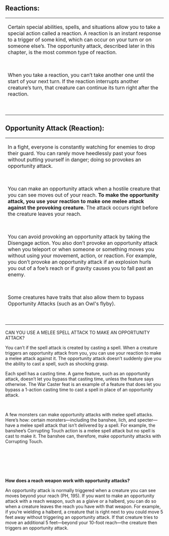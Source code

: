 ## **Reactions:**

<table><tbody><tr class="odd"><td><p>Certain special abilities, spells, and situations allow you to take a special action called a reaction. A reaction is an instant response to a trigger of some kind, which can occur on your turn or on someone else’s. The opportunity attack, described later in this chapter, is the most common type of reaction.</p><p> </p><p>When you take a reaction, you can’t take another one until the start of your next turn. If the reaction interrupts another creature’s turn, that creature can continue its turn right after the reaction.</p><p> </p></td></tr></tbody></table>

## **Opportunity Attack (Reaction):**

<table><tbody><tr class="odd"><td><p>In a fight, everyone is constantly watching for enemies to drop their guard. You can rarely move heedlessly past your foes without putting yourself in danger; doing so provokes an opportunity attack.</p><p> </p><p>You can make an opportunity attack when a hostile creature that you can see moves out of your reach. <strong>To make the opportunity attack, you use your reaction to make one melee attack against the provoking creature.</strong> The attack occurs right before the creature leaves your reach.</p><p> </p><p>You can avoid provoking an opportunity attack by taking the Disengage action. You also don’t provoke an opportunity attack when you teleport or when someone or something moves you without using your movement, action, or reaction. For example, you don’t provoke an opportunity attack if an explosion hurls you out of a foe’s reach or if gravity causes you to fall past an enemy.</p><p> </p><p>Some creatures have traits that also allow them to bypass Opportunity Attacks (such as an Owl's flyby).</p><p> </p></td></tr></tbody></table>


CAN YOU USE A MELEE SPELL ATTACK TO MAKE AN OPPORTUNITY ATTACK?</strong></p><p>You can’t if the spell attack is created by casting a spell. When a creature triggers an opportunity attack from you, you can use your reaction to make a melee attack against it. The opportunity attack doesn’t suddenly give you the ability to cast a spell, such as shocking grasp.</p><p>Each spell has a casting time. A game feature, such as an opportunity attack, doesn’t let you bypass that casting time, unless the feature says otherwise. The War Caster feat is an example of a feature that does let you bypass a 1-action casting time to cast a spell in place of an opportunity attack.</p><p> </p><p>A few monsters can make opportunity attacks with melee spell attacks. Here’s how: certain monsters—including the banshee, lich, and specter—have a melee spell attack that isn’t delivered by a spell. For example, the banshee’s Corrupting Touch action is a melee spell attack but no spell is cast to make it. The banshee can, therefore, make opportunity attacks with Corrupting Touch.</p><p> </p><p> </p><p> </p><p><strong>How does a reach weapon work with opportunity attacks?</strong></p><p>An opportunity attack is normally triggered when a creature you can see moves beyond your reach (PH, 195). If you want to make an opportunity attack with a reach weapon, such as a glaive or a halberd, you can do so when a creature leaves the reach you have with that weapon. For example, if you’re wielding a halberd, a creature that is right next to you could move 5 feet away without triggering an opportunity attack. If that creature tries to move an additional 5 feet—beyond your 10-foot reach—the creature then triggers an opportunity attack.</p><p> </p>
